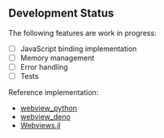 ## Development Status

The following features are work in progress:
- [ ] JavaScript binding implementation
- [ ] Memory management
- [ ] Error handling
- [ ] Tests

Reference implementation: 
- [webview_python](https://github.com/congzhangzh/webview_python) 
- [webview_deno](https://github.com/webview/webview_deno)
- [Webviews.jl](https://github.com/sunoru/Webviews.jl)
